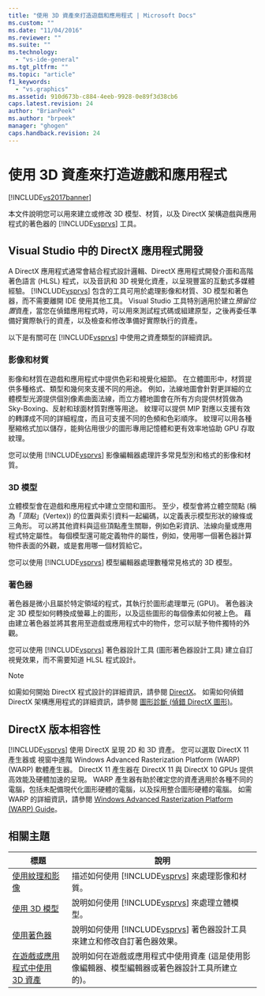 ```yaml
---
title: "使用 3D 資產來打造遊戲和應用程式 | Microsoft Docs"
ms.custom: ""
ms.date: "11/04/2016"
ms.reviewer: ""
ms.suite: ""
ms.technology: 
  - "vs-ide-general"
ms.tgt_pltfrm: ""
ms.topic: "article"
f1_keywords: 
  - "vs.graphics"
ms.assetid: 910d673b-c884-4eeb-9928-0e89f3d38cb6
caps.latest.revision: 24
author: "BrianPeek"
ms.author: "brpeek"
manager: "ghogen"
caps.handback.revision: 24
---
```

# 使用 3D 資產來打造遊戲和應用程式
[!INCLUDE[vs2017banner](../code-quality/includes/vs2017banner.md)]

本文件說明您可以用來建立或修改 3D 模型、材質，以及 DirectX 架構遊戲與應用程式的著色器的 [!INCLUDE[vsprvs](../code-quality/includes/vsprvs_md.md)] 工具。  
  
## Visual Studio 中的 DirectX 應用程式開發  
 A DirectX 應用程式通常會結合程式設計邏輯、DirectX 應用程式開發介面和高階著色語言 \(HLSL\) 程式，以及音訊和 3D 視覺化資產，以呈現豐富的互動式多媒體經驗。  [!INCLUDE[vsprvs](../code-quality/includes/vsprvs_md.md)] 包含的工具可用於處理影像和材質、3D 模型和著色器，而不需要離開 IDE 使用其他工具。  Visual Studio 工具特別適用於建立*預留位置*資產，當您在偵錯應用程式時，可以用來測試程式碼或組建原型，之後再委任準備好實際執行的資產，以及檢查和修改準備好實際執行的資產。  
  
 以下是有關可在 [!INCLUDE[vsprvs](../code-quality/includes/vsprvs_md.md)] 中使用之資產類型的詳細資訊。  
  
### 影像和材質  
 影像和材質在遊戲和應用程式中提供色彩和視覺化細節。  在立體圖形中，材質提供多種格式、類型和幾何來支援不同的用途。  例如，法線地圖會針對更詳細的立體模型光源提供個別像素曲面法線，而立方體地圖會在所有方向提供材質做為 Sky\-Boxing、反射和球面材質對應等用途。  紋理可以提供 MIP 對應以支援有效的轉譯成不同的詳細程度，而且可支援不同的色頻和色彩順序。  紋理可以用各種壓縮格式加以儲存，能夠佔用很少的圖形專用記憶體和更有效率地協助 GPU 存取紋理。  
  
 您可以使用 [!INCLUDE[vsprvs](../code-quality/includes/vsprvs_md.md)] 影像編輯器處理許多常見型別和格式的影像和材質。  
  
### 3D 模型  
 立體模型會在遊戲和應用程式中建立空間和圖形。  至少，模型會將立體空間點 \(稱為「*頂點*」\(Vertex\)\) 的位置與索引資料一起編碼，以定義表示模型形狀的線條或三角形。  可以將其他資料與這些頂點產生關聯，例如色彩資訊、法線向量或應用程式特定屬性。  每個模型還可能定義物件的屬性，例如，使用哪一個著色器計算物件表面的外觀，或是套用哪一個材質給它。  
  
 您可以使用 [!INCLUDE[vsprvs](../code-quality/includes/vsprvs_md.md)] 模型編輯器處理數種常見格式的 3D 模型。  
  
### 著色器  
 著色器是微小且屬於特定領域的程式，其執行於圖形處理單元 \(GPU\)。  著色器決定 3D 模型如何轉換成螢幕上的圖形，以及這些圖形的每個像素如何被上色。  藉由建立著色器並將其套用至遊戲或應用程式中的物件，您可以賦予物件獨特的外觀。  
  
 您可以使用 [!INCLUDE[vsprvs](../code-quality/includes/vsprvs_md.md)] 著色器設計工具 \(圖形著色器設計工具\) 建立自訂視覺效果，而不需要知道 HLSL 程式設計。  
  
> [!NOTE]
>  如需如何開始 DirectX 程式設計的詳細資訊，請參閱 [DirectX](http://go.microsoft.com/fwlink/p/?LinkId=224633)。  如需如何偵錯 DirectX 架構應用程式的詳細資訊，請參閱 [圖形診斷 \(偵錯 DirectX 圖形\)](../debugger/visual-studio-graphics-diagnostics.md)。  
  
## DirectX 版本相容性  
 [!INCLUDE[vsprvs](../code-quality/includes/vsprvs_md.md)] 使用 DirectX 呈現 2D 和 3D 資產。  您可以選取 DirectX 11 產生器或 視窗中進階 Windows Advanced Rasterization Platform \(WARP\) \(WARP\) 軟體產生器。  DirectX 11 產生器在 DirectX 11 與 DirectX 10 GPUs 提供高效能及硬體加速的呈現。  WARP 產生器有助於確定您的資產適用於各種不同的電腦，包括未配備現代化圖形硬體的電腦，以及採用整合圖形硬體的電腦。  如需 WARP 的詳細資訊，請參閱 [Windows Advanced Rasterization Platform \(WARP\) Guide](http://go.microsoft.com/fwlink/p/?LinkId=224634)。  
  
## 相關主題  
  
|標題|說明|  
|--------|--------|  
|[使用紋理和影像](../designers/working-with-textures-and-images.md)|描述如何使用 [!INCLUDE[vsprvs](../code-quality/includes/vsprvs_md.md)] 來處理影像和材質。|  
|[使用 3D 模型](../designers/working-with-3-d-models.md)|說明如何使用 [!INCLUDE[vsprvs](../code-quality/includes/vsprvs_md.md)] 來處理立體模型。|  
|[使用著色器](../designers/working-with-shaders.md)|說明如何使用 [!INCLUDE[vsprvs](../code-quality/includes/vsprvs_md.md)] 著色器設計工具來建立和修改自訂著色器效果。|  
|[在遊戲或應用程式中使用 3D 資產](../designers/using-3-d-assets-in-your-game-or-app.md)|說明如何在遊戲或應用程式中使用資產 \(這是使用影像編輯器、模型編輯器或著色器設計工具所建立的\)。|